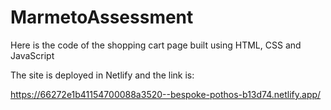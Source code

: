 # MarmetoAssessment
Here is the code of the shopping cart page built using HTML, CSS and JavaScript

The site is deployed in Netlify and the link is:

https://66272e1b41154700088a3520--bespoke-pothos-b13d74.netlify.app/
